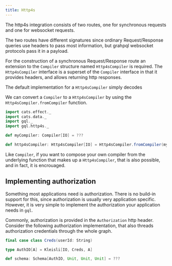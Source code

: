 ```yaml
---
title: Http4s
---
```

The http4s integration consists of two routes, one for synchronous requests and one for websocket requests.

The two routes have different signatures since ordinary Request/Response queries use headers to pass most information, but grahpql websocket protocols pass it in a payload.

For the construction of a synchronous Request/Response route an extension to the `Compiler` structure named `Http4sCompiler` is required.
The `Http4sCompiler` interface is a superset of the `Compiler` interface in that it provides headers, and allows returning http responses.

The default implementation for a `Http4sCompiler` simply decodes

We can convert a `Compiler` to a `Http4sCompiler` by using the `Http4sCompiler.fromCompiler` function.
```scala mdoc
import cats.effect._
import cats.data._
import gql._
import gql.http4s._

def myCompiler: Compiler[IO] = ???

def http4sCompiler: Http4sCompiler[IO] = Http4sCompiler.fromCompiler(myCompiler)
```
Like `Compiler`, if you want to compose your own compiler from the underlying function that makes up a `Http4sCompiler`, that is also possible, and in fact, it is encrouaged.

## Implementing authorization
Something most applications need is authorization.
There is no build-in support for this, since authorization is usually very application specific.
However, it is very simple to implement the authorization your application needs in `gql`.

Commonly, authorization is provided in the `Authorization` http header.
Consider the following authorization implementation, that also threads authorization credentials through the whole graph.
```scala mdoc
final case class Creds(userId: String)

type AuthIO[A] = Kleisli[IO, Creds, A]

def schema: Schema[AuthIO, Unit, Unit, Unit] = ???
```
